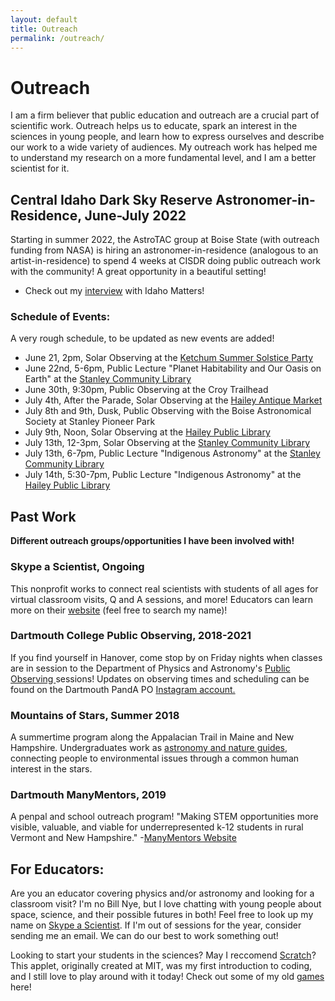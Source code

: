 ```yaml
---
layout: default
title: Outreach
permalink: /outreach/
---
```


# Outreach
I am a firm believer that public education and outreach are a crucial part of scientific work. Outreach helps us to educate, spark an interest in the sciences in young people, and learn how to express ourselves and describe our work to a wide variety of audiences. My outreach work has helped me to understand my research on a more fundamental level, and I am a better scientist for it.

## Central Idaho Dark Sky Reserve Astronomer-in-Residence, June-July 2022
Starting in summer 2022, the AstroTAC group at Boise State (with outreach funding from NASA) is hiring an astronomer-in-residence (analogous to an artist-in-residence) to spend 4 weeks at CISDR doing public outreach work with the community! A great opportunity in a beautiful setting!
* Check out my <a href='https://www.boisestatepublicradio.org/show/idaho-matters/2022-06-09/meet-the-first-astronomer-in-residence-at-the-central-idaho-dark-sky-reserve' target='_blank'>interview</a> with Idaho Matters!

### Schedule of Events:
A very rough schedule, to be updated as new events are added!

* June 21, 2pm, Solar Observing at the <a href='https://www.ketchumidaho.org/administration/page/summer-solstice-celebration-warm-springs-preserve' target='_blank'>Ketchum Summer Solstice Party</a>
* June 22nd, 5-6pm, Public Lecture "Planet Habitability and Our Oasis on Earth" at the <a href='https://stanley.lili.org/' target='_blank'>Stanley Community Library</a>
* June 30th, 9:30pm, Public Observing at the Croy Trailhead
* July 4th, After the Parade, Solar Observing at the <a href='https://valleychamber.org/events/july-2-4-haileys-4th-of-july-parade-celebration/' target='_blank'>Hailey Antique Market</a>
* July 8th and 9th, Dusk, Public Observing with the Boise Astronomical Society at Stanley Pioneer Park
* July 9th, Noon, Solar Observing at the <a href='https://haileypubliclibrary.org/' target='_blank'>Hailey Public Library</a>
* July 13th, 12-3pm, Solar Observing at the <a href='https://stanley.lili.org/' target='_blank'>Stanley Community Library</a>
* July 13th, 6-7pm, Public Lecture "Indigenous Astronomy" at the <a href='https://stanley.lili.org/' target='_blank'>Stanley Community Library</a>
* July 14th, 5:30-7pm, Public Lecture "Indigenous Astronomy" at the <a href='https://haileypubliclibrary.org/' target='_blank'>Hailey Public Library</a>

## Past Work
**Different outreach groups/opportunities I have been involved with!**
### Skype a Scientist, Ongoing
This nonprofit works to connect real scientists with students of all ages for virtual classroom visits, Q and A sessions, and more! Educators can learn more on their <a href='https://www.skypeascientist.com/' target='_blank'> website</a> (feel free to search my name)!

### Dartmouth College Public Observing, 2018-2021
If you find yourself in Hanover, come stop by on Friday nights when classes are in session to the Department of Physics and Astronomy's <a href='https://physics.dartmouth.edu/news-events/public-observing' target='_blank'> Public Observing </a> sessions! Updates on observing times and scheduling can be found on the Dartmouth PandA PO <a href='https://www.instagram.com/dartmouthpo/' target='_blank'> Instagram account.</a>

### Mountains of Stars, Summer 2018
A summertime program along the Appalacian Trail in Maine and New Hampshire. Undergraduates work as <a href='https://www.mountainsofstars.org/' target='_blank'> astronomy and nature guides</a>, connecting people to environmental issues through a common human interest in the stars. 

### Dartmouth ManyMentors, 2019
A penpal and school outreach program! "Making STEM opportunities more visible, valuable, and viable for underrepresented k-12 students in rural Vermont and New Hampshire." -<a href='https://www.dartmouthmanymentors.org/' target='_blank'>ManyMentors Website </a>

## For Educators:
Are you an educator covering physics and/or astronomy and looking for a classroom visit? I'm no Bill Nye, but I love chatting with young people about space, science, and their possible futures in both! Feel free to look up my name on <a href='https://www.skypeascientist.com/' target='_blank'> Skype a Scientist</a>. If I'm out of sessions for the year, consider sending me an email. We can do our best to work something out!

Looking to start your students in the sciences? May I reccomend <a href='https://scratch.mit.edu/' target='_blank'>Scratch</a>? This applet, originally created at MIT, was my first introduction to coding, and I still love to play around with it today! Check out some of my old <a href='http://www.catherineslaughter.space/games/'>games</a> here!
